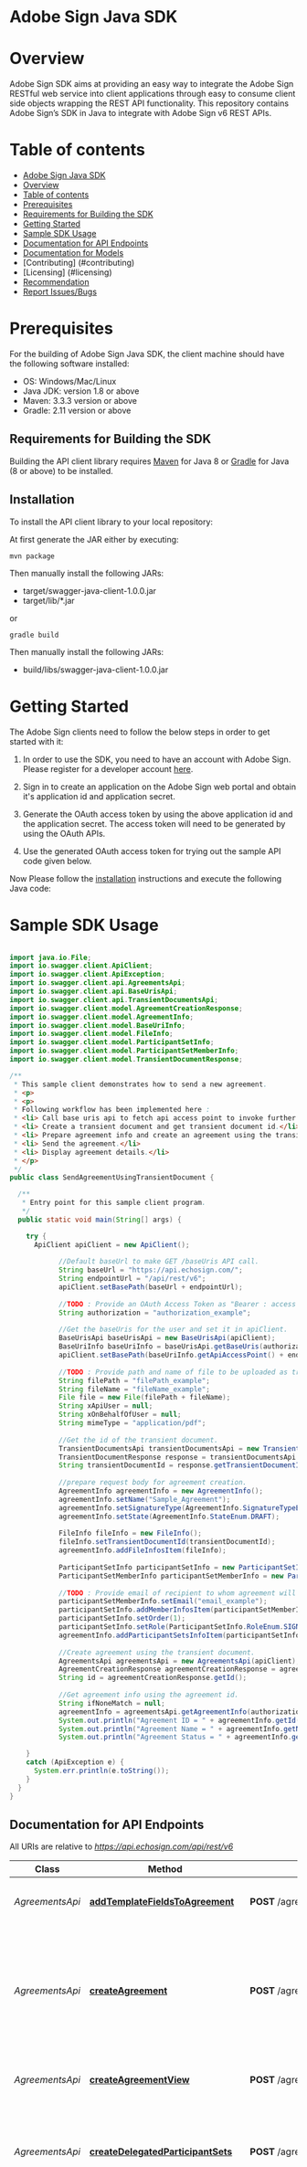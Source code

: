 # Adobe Sign Java SDK

# Overview
Adobe Sign SDK aims at providing an easy way to integrate the Adobe Sign RESTful web service into client applications through easy to consume client side objects wrapping the REST API functionality. This repository contains Adobe Sign’s SDK in Java to integrate with Adobe Sign v6 REST APIs.

# Table of contents

  - [Adobe Sign Java SDK](#adobe-sign-java-sdk)  
  - [Overview](#overview)
  - [Table of contents](#table-of-contents)  
  - [Prerequisites](#prerequisites)  
  - [Requirements for Building the SDK](#requirements-for-building-the-sdk)  
  - [Getting Started](#getting-started) 
  - [Sample SDK Usage](#sample-sdk-usage) 
  - [Documentation for API Endpoints](#documentation-for-api-endpoints)   
  - [Documentation for Models](#documentation-for-models) 
  - [Contributing] (#contributing)
  - [Licensing] (#licensing)
  - [Recommendation](#recommendation)    
  - [Report Issues/Bugs](#report-issuesbugs)  

Prerequisites
====================
For the building of Adobe Sign Java SDK, the client machine should have the following software installed:
*   OS: Windows/Mac/Linux
*   Java JDK: version 1.8 or above
*   Maven: 3.3.3 version or above 
*   Gradle: 2.11 version or above 

## Requirements for Building the SDK

Building the API client library requires [Maven](https://maven.apache.org/) for Java 8 or [Gradle](https://gradle.org/) for Java (8 or above) to be installed.

## Installation

To install the API client library to your local repository:

At first generate the JAR either by executing:

    mvn package

Then manually install the following JARs:

* target/swagger-java-client-1.0.0.jar
* target/lib/*.jar

or 

    gradle build

Then manually install the following JARs:

* build/libs/swagger-java-client-1.0.0.jar

Getting Started
====================

The Adobe Sign clients need to follow the below steps in order to get started with it:

1.  In order to use the SDK, you need to have an account with Adobe Sign. Please register for a developer account [here](https://www.adobe.com/go/esign-dev-create).

2.  Sign in to create an application on the Adobe Sign web portal and obtain it's application id and application secret.  

3.  Generate the OAuth access token by using the above application id and the application secret. The access token will need to be generated by using the OAuth APIs.

4.  Use the generated OAuth access token for trying out the sample API code given below.

Now Please follow the [installation](#installation) instructions and execute the following Java code:

Sample SDK Usage
====================

```java

import java.io.File;
import io.swagger.client.ApiClient;
import io.swagger.client.ApiException;
import io.swagger.client.api.AgreementsApi;
import io.swagger.client.api.BaseUrisApi;
import io.swagger.client.api.TransientDocumentsApi;
import io.swagger.client.model.AgreementCreationResponse;
import io.swagger.client.model.AgreementInfo;
import io.swagger.client.model.BaseUriInfo;
import io.swagger.client.model.FileInfo;
import io.swagger.client.model.ParticipantSetInfo;
import io.swagger.client.model.ParticipantSetMemberInfo;
import io.swagger.client.model.TransientDocumentResponse;

/**
 * This sample client demonstrates how to send a new agreement.
 * <p>
 * <p>
 * Following workflow has been implemented here :
 * <li> Call base uris api to fetch api access point to invoke further API calls.</li>
 * <li> Create a transient document and get transient document id.</li>
 * <li> Prepare agreement info and create an agreement using the transient document.</li>
 * <li> Send the agreement.</li>
 * <li> Display agreement details.</li>
 * </p>
 */
public class SendAgreementUsingTransientDocument {

  /**
   * Entry point for this sample client program.
   */
  public static void main(String[] args) {

    try {
      ApiClient apiClient = new ApiClient();
      
            //Default baseUrl to make GET /baseUris API call.
            String baseUrl = "https://api.echosign.com/";
            String endpointUrl = "/api/rest/v6";
            apiClient.setBasePath(baseUrl + endpointUrl);
      
            //TODO : Provide an OAuth Access Token as "Bearer : access token" in authorization
            String authorization = "authorization_example";
      
            //Get the baseUris for the user and set it in apiClient.
            BaseUrisApi baseUrisApi = new BaseUrisApi(apiClient);
            BaseUriInfo baseUriInfo = baseUrisApi.getBaseUris(authorization);
            apiClient.setBasePath(baseUriInfo.getApiAccessPoint() + endpointUrl);
      
            //TODO : Provide path and name of file to be uploaded as transient document 
            String filePath = "filePath_example";
            String fileName = "fileName_example";
            File file = new File(filePath + fileName);
            String xApiUser = null;
            String xOnBehalfOfUser = null;
            String mimeType = "application/pdf";
      
            //Get the id of the transient document.
            TransientDocumentsApi transientDocumentsApi = new TransientDocumentsApi(apiClient);
            TransientDocumentResponse response = transientDocumentsApi.createTransientDocument(authorization, file, xApiUser, xOnBehalfOfUser, fileName, mimeType);
            String transientDocumentId = response.getTransientDocumentId();
      
            //prepare request body for agreement creation.
            AgreementInfo agreementInfo = new AgreementInfo();
            agreementInfo.setName("Sample_Agreement");
            agreementInfo.setSignatureType(AgreementInfo.SignatureTypeEnum.ESIGN);
            agreementInfo.setState(AgreementInfo.StateEnum.DRAFT);
      
            FileInfo fileInfo = new FileInfo();
            fileInfo.setTransientDocumentId(transientDocumentId);
            agreementInfo.addFileInfosItem(fileInfo);
      
            ParticipantSetInfo participantSetInfo = new ParticipantSetInfo();
            ParticipantSetMemberInfo participantSetMemberInfo = new ParticipantSetMemberInfo();
      
            //TODO : Provide email of recipient to whom agreement will be sent
            participantSetMemberInfo.setEmail("email_example");
            participantSetInfo.addMemberInfosItem(participantSetMemberInfo);
            participantSetInfo.setOrder(1);
            participantSetInfo.setRole(ParticipantSetInfo.RoleEnum.SIGNER);
            agreementInfo.addParticipantSetsInfoItem(participantSetInfo);
      
            //Create agreement using the transient document.
            AgreementsApi agreementsApi = new AgreementsApi(apiClient);
            AgreementCreationResponse agreementCreationResponse = agreementsApi.createAgreement(authorization, agreementInfo, xApiUser, xOnBehalfOfUser);
            String id = agreementCreationResponse.getId();
      
            //Get agreement info using the agreement id.
            String ifNoneMatch = null;
            agreementInfo = agreementsApi.getAgreementInfo(authorization, id, xApiUser, xOnBehalfOfUser, ifNoneMatch);
            System.out.println("Agreement ID = " + agreementInfo.getId());
            System.out.println("Agreement Name = " + agreementInfo.getName());
            System.out.println("Agreement Status = " + agreementInfo.getStatus());

    }
    catch (ApiException e) {
      System.err.println(e.toString());
    }
  }
}

```

## Documentation for API Endpoints

All URIs are relative to *https://api.echosign.com/api/rest/v6*

Class | Method | HTTP request | Description
------------ | ------------- | ------------- | -------------
*AgreementsApi* | [**addTemplateFieldsToAgreement**](docs/AgreementsApi.md#addTemplateFieldsToAgreement) | **POST** /agreements/{agreementId}/formFields | Adds template fields to an agreement
*AgreementsApi* | [**createAgreement**](docs/AgreementsApi.md#createAgreement) | **POST** /agreements | Creates an agreement. Sends it out for signatures, and returns the agreementID in the response to the client.
*AgreementsApi* | [**createAgreementView**](docs/AgreementsApi.md#createAgreementView) | **POST** /agreements/{agreementId}/views | Retrieves the latest state view url of agreement.
*AgreementsApi* | [**createDelegatedParticipantSets**](docs/AgreementsApi.md#createDelegatedParticipantSets) | **POST** /agreements/{agreementId}/members/participantSets/{participantSetId}/delegatedParticipantSets | Creates a participantSet to which the agreement is forwarded for taking appropriate action.
*AgreementsApi* | [**createReminderOnParticipant**](docs/AgreementsApi.md#createReminderOnParticipant) | **POST** /agreements/{agreementId}/reminders | Creates a reminder on the specified participants of an agreement identified by agreementId in the path.
*AgreementsApi* | [**createShareOnAgreement**](docs/AgreementsApi.md#createShareOnAgreement) | **POST** /agreements/{agreementId}/members/share | Share an agreement with someone.
*AgreementsApi* | [**deleteDocuments**](docs/AgreementsApi.md#deleteDocuments) | **DELETE** /agreements/{agreementId}/documents | Deletes all the documents of an agreement.
*AgreementsApi* | [**getAgreementInfo**](docs/AgreementsApi.md#getAgreementInfo) | **GET** /agreements/{agreementId} | Retrieves the current status of an agreement.
*AgreementsApi* | [**getAgreementNoteForApiUser**](docs/AgreementsApi.md#getAgreementNoteForApiUser) | **GET** /agreements/{agreementId}/me/note | Retrieves the latest note associated with an agreement.
*AgreementsApi* | [**getAgreementReminders**](docs/AgreementsApi.md#getAgreementReminders) | **GET** /agreements/{agreementId}/reminders | Retrieves the reminders of an agreement, identified by agreementId in the path.
*AgreementsApi* | [**getAgreements**](docs/AgreementsApi.md#getAgreements) | **GET** /agreements | Retrieves agreements for the user.
*AgreementsApi* | [**getAllDocuments**](docs/AgreementsApi.md#getAllDocuments) | **GET** /agreements/{agreementId}/documents | Retrieves the IDs of the documents of an agreement identified by agreementId.
*AgreementsApi* | [**getAllDocumentsImageUrls**](docs/AgreementsApi.md#getAllDocumentsImageUrls) | **GET** /agreements/{agreementId}/documents/imageUrls | Retrieves image urls of all visible pages of all the documents associated with an agreement.
*AgreementsApi* | [**getAllMembers**](docs/AgreementsApi.md#getAllMembers) | **GET** /agreements/{agreementId}/members | Retrieves information of members of the agreement.
*AgreementsApi* | [**getAuditTrail**](docs/AgreementsApi.md#getAuditTrail) | **GET** /agreements/{agreementId}/auditTrail | Retrieves the audit trail of an agreement identified by agreementId.
*AgreementsApi* | [**getCombinedDocument**](docs/AgreementsApi.md#getCombinedDocument) | **GET** /agreements/{agreementId}/combinedDocument | Retrieves a single combined PDF document for the documents associated with an agreement.
*AgreementsApi* | [**getCombinedDocumentPagesInfo**](docs/AgreementsApi.md#getCombinedDocumentPagesInfo) | **GET** /agreements/{agreementId}/combinedDocument/pagesInfo | Retrieves info of all pages of a combined PDF document for the documents associated with an agreement.
*AgreementsApi* | [**getDocument**](docs/AgreementsApi.md#getDocument) | **GET** /agreements/{agreementId}/documents/{documentId} | Retrieves the file stream of a document of an agreement.
*AgreementsApi* | [**getDocumentImageUrls**](docs/AgreementsApi.md#getDocumentImageUrls) | **GET** /agreements/{agreementId}/documents/{documentId}/imageUrls | Retrieves image urls of all visible pages of a document associated with an agreement.
*AgreementsApi* | [**getEvents**](docs/AgreementsApi.md#getEvents) | **GET** /agreements/{agreementId}/events | Retrieves the events information for an agreement.
*AgreementsApi* | [**getFormData**](docs/AgreementsApi.md#getFormData) | **GET** /agreements/{agreementId}/formData | Retrieves data entered into the interactive form fields of the agreement.
*AgreementsApi* | [**getFormFields**](docs/AgreementsApi.md#getFormFields) | **GET** /agreements/{agreementId}/formFields | Retrieves details of form fields of an agreement.
*AgreementsApi* | [**getMergeInfo**](docs/AgreementsApi.md#getMergeInfo) | **GET** /agreements/{agreementId}/formFields/mergeInfo | Retrieves the merge info stored with an agreement.
*AgreementsApi* | [**getParticipantSet**](docs/AgreementsApi.md#getParticipantSet) | **GET** /agreements/{agreementId}/members/participantSets/{participantSetId} | Retrieves the participant set of an agreement identified by agreementId in the path.
*AgreementsApi* | [**getSigningUrl**](docs/AgreementsApi.md#getSigningUrl) | **GET** /agreements/{agreementId}/signingUrls | Retrieves the URL for the e-sign page for the current signer(s) of an agreement.
*AgreementsApi* | [**rejectAgreementForParticipation**](docs/AgreementsApi.md#rejectAgreementForParticipation) | **PUT** /agreements/{agreementId}/members/participantSets/{participantSetId}/participants/{participantId}/reject | Rejects the agreement for a participant.
*AgreementsApi* | [**updateAgreement**](docs/AgreementsApi.md#updateAgreement) | **PUT** /agreements/{agreementId} | Updates the agreement in draft state.
*AgreementsApi* | [**updateAgreementMergeInfo**](docs/AgreementsApi.md#updateAgreementMergeInfo) | **PUT** /agreements/{agreementId}/formFields/mergeInfo | Set the merge info for an agreement.
*AgreementsApi* | [**updateAgreementState**](docs/AgreementsApi.md#updateAgreementState) | **PUT** /agreements/{agreementId}/state | Updates the state of an agreement identified by agreementId in the path.
*AgreementsApi* | [**updateAgreementVisibility**](docs/AgreementsApi.md#updateAgreementVisibility) | **PUT** /agreements/{agreementId}/me/visibility | Updates the visibility of an agreement.
*AgreementsApi* | [**updateFormFields**](docs/AgreementsApi.md#updateFormFields) | **PUT** /agreements/{agreementId}/formFields | Updates form fields of an agreement.
*AgreementsApi* | [**updateParticipantSet**](docs/AgreementsApi.md#updateParticipantSet) | **PUT** /agreements/{agreementId}/members/participantSets/{participantSetId} | Updates the participant set of an agreement identified by agreementId in the path.


## Documentation for Models

 - [AgreementCancellationInfo](docs/AgreementCancellationInfo.md)
 - [AgreementCcInfo](docs/AgreementCcInfo.md)
 - [AgreementCreationResponse](docs/AgreementCreationResponse.md)
 - [AgreementDocumentImageUrlsInfo](docs/AgreementDocumentImageUrlsInfo.md)
 - [AgreementDocuments](docs/AgreementDocuments.md)
 - [AgreementEvent](docs/AgreementEvent.md)
 - [AgreementEventList](docs/AgreementEventList.md)
 - [AgreementFormFields](docs/AgreementFormFields.md)
 - [AgreementInfo](docs/AgreementInfo.md)
 - [AgreementRejectionInfo](docs/AgreementRejectionInfo.md)
 - [AgreementStateInfo](docs/AgreementStateInfo.md)
 - [AgreementView](docs/AgreementView.md)
 - [AgreementViewInfo](docs/AgreementViewInfo.md)
 - [AgreementViews](docs/AgreementViews.md)
 - [CCParticipantInfo](docs/CCParticipantInfo.md)
 - [CombinedDocumentPagesInfo](docs/CombinedDocumentPagesInfo.md)
 - [CommonViewConfiguration](docs/CommonViewConfiguration.md)
 - [ComposeViewConfiguration](docs/ComposeViewConfiguration.md)
 - [DelegatedParticipantInfo](docs/DelegatedParticipantInfo.md)
 - [DelegatedParticipantSecurityOption](docs/DelegatedParticipantSecurityOption.md)
 - [DelegatedParticipantSetInfo](docs/DelegatedParticipantSetInfo.md)
 - [DelegationResponse](docs/DelegationResponse.md)
 - [DetailedParticipantInfo](docs/DetailedParticipantInfo.md)
 - [DetailedParticipantSetInfo](docs/DetailedParticipantSetInfo.md)
 - [DeviceLocation](docs/DeviceLocation.md)
 - [DigitalSignatureInfo](docs/DigitalSignatureInfo.md)
 - [DisplayParticipantInfo](docs/DisplayParticipantInfo.md)
 - [DisplayParticipantSetInfo](docs/DisplayParticipantSetInfo.md)
 - [Document](docs/Document.md)
 - [DocumentImageUrls](docs/DocumentImageUrls.md)
 - [DocumentImageUrlsInfo](docs/DocumentImageUrlsInfo.md)
 - [DocumentPageInfo](docs/DocumentPageInfo.md)
 - [DocumentsImageUrlsInfo](docs/DocumentsImageUrlsInfo.md)
 - [EmailOption](docs/EmailOption.md)
 - [ExternalId](docs/ExternalId.md)
 - [FileInfo](docs/FileInfo.md)
 - [FileUploadOptions](docs/FileUploadOptions.md)
 - [FormField](docs/FormField.md)
 - [FormFieldConditionPredicate](docs/FormFieldConditionPredicate.md)
 - [FormFieldConditionalAction](docs/FormFieldConditionalAction.md)
 - [FormFieldHyperlink](docs/FormFieldHyperlink.md)
 - [FormFieldLocation](docs/FormFieldLocation.md)
 - [FormFieldMergeInfo](docs/FormFieldMergeInfo.md)
 - [FormFieldPostInfo](docs/FormFieldPostInfo.md)
 - [FormFieldPutInfo](docs/FormFieldPutInfo.md)
 - [MembersInfo](docs/MembersInfo.md)
 - [MergefieldInfo](docs/MergefieldInfo.md)
 - [Note](docs/Note.md)
 - [OfflineDeviceInfo](docs/OfflineDeviceInfo.md)
 - [PageImageUrl](docs/PageImageUrl.md)
 - [PageInfo](docs/PageInfo.md)
 - [ParticipantSecurityOption](docs/ParticipantSecurityOption.md)
 - [ParticipantSetInfo](docs/ParticipantSetInfo.md)
 - [ParticipantSetMemberInfo](docs/ParticipantSetMemberInfo.md)
 - [PhoneInfo](docs/PhoneInfo.md)
 - [PostSignOption](docs/PostSignOption.md)
 - [ReminderCreationResult](docs/ReminderCreationResult.md)
 - [ReminderInfo](docs/ReminderInfo.md)
 - [RemindersResponse](docs/RemindersResponse.md)
 - [SecurityOption](docs/SecurityOption.md)
 - [SendOptions](docs/SendOptions.md)
 - [SenderInfo](docs/SenderInfo.md)
 - [ShareCreationInfo](docs/ShareCreationInfo.md)
 - [ShareCreationInfoList](docs/ShareCreationInfoList.md)
 - [ShareCreationResponse](docs/ShareCreationResponse.md)
 - [ShareCreationResponseList](docs/ShareCreationResponseList.md)
 - [ShareParticipantInfo](docs/ShareParticipantInfo.md)
 - [SigningUrl](docs/SigningUrl.md)
 - [SigningUrlResponse](docs/SigningUrlResponse.md)
 - [SigningUrlSetInfo](docs/SigningUrlSetInfo.md)
 - [SupportingDocument](docs/SupportingDocument.md)
 - [URLFileInfo](docs/URLFileInfo.md)
 - [UserAgreement](docs/UserAgreement.md)
 - [UserAgreements](docs/UserAgreements.md)
 - [VaultingInfo](docs/VaultingInfo.md)
 - [VisibilityInfo](docs/VisibilityInfo.md)
 
## Contributing

Contributions are welcomed! Read the [Contributing Guide](CONTRIBUTING.md) for more information.

## Licensing

This project is licensed under the Apache V2 License. See [LICENSE](LICENSE) for more information.


## Recommendation

It's recommended to create an instance of `ApiClient` per thread and per user (with baseUris fetched for user) in a multithreaded environment to avoid any potential issues.

## Report Issues/Bugs

You can report the issues in the issues section of the GitHub repo.

